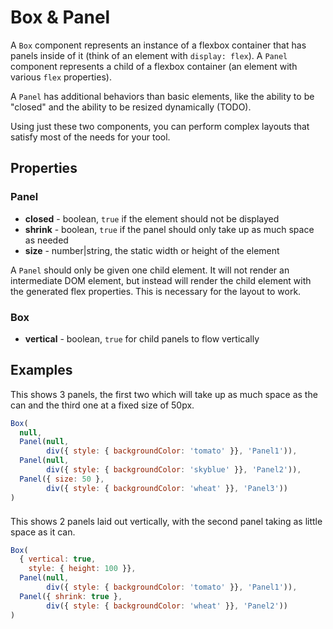 
# Box & Panel

A `Box` component represents an instance of a flexbox container that
has panels inside of it (think of an element with `display: flex`). A
`Panel` component represents a child of a flexbox container (an
element with various `flex` properties).

A `Panel` has additional behaviors than basic elements, like the
ability to be "closed" and the ability to be resized dynamically
(TODO).

Using just these two components, you can perform complex layouts that
satisfy most of the needs for your tool.

## Properties

### Panel

* **closed** - boolean, `true` if the element should not be displayed
* **shrink** - boolean, `true` if the panel should only take up as much space as needed
* **size** - number|string, the static width or height of the element

A `Panel` should only be given one child element. It will not render
an intermediate DOM element, but instead will render the child element
with the generated flex properties. This is necessary for the layout
to work.

### Box

* **vertical** - boolean, `true` for child panels to flow vertically

## Examples

This shows 3 panels, the first two which will take up as much space as
the can and the third one at a fixed size of 50px.

```js
Box(
  null,
  Panel(null,
        div({ style: { backgroundColor: 'tomato' }}, 'Panel1')),
  Panel(null,
        div({ style: { backgroundColor: 'skyblue' }}, 'Panel2')),
  Panel({ size: 50 },
        div({ style: { backgroundColor: 'wheat' }}, 'Panel3'))
)
```

<div id="example1" style="margin: 1.5em 0"></div>

This shows 2 panels laid out vertically, with the second panel taking
as little space as it can.

```js
Box(
  { vertical: true,
    style: { height: 100 }},
  Panel(null,
        div({ style: { backgroundColor: 'tomato' }}, 'Panel1')),
  Panel({ shrink: true },
        div({ style: { backgroundColor: 'wheat' }}, 'Panel2'))
)
```

<div id="example2" style="margin: 1.5em 0"></div>

<script>
var Box = React.createFactory(components.Box);
var Panel = React.createFactory(components.Panel);

React.render(
  Box(
    null,
    Panel(null, React.DOM.div({ style: { backgroundColor: 'tomato' }}, 'Panel1')),
    Panel(null, React.DOM.div({ style: { backgroundColor: 'skyblue' }}, 'Panel2')),
    Panel({ size: 50 }, React.DOM.div({ style: { backgroundColor: 'wheat' }}, 'Panel3'))
  ),
  document.querySelector('#example1')
);

React.render(
  Box(
    { vertical: true,
      style: { height: 100 }},
    Panel(null, React.DOM.div({ style: { backgroundColor: 'tomato' }}, 'Panel1')),
    Panel({ shrink: true }, React.DOM.div({ style: { backgroundColor: 'wheat' }}, 'Panel2'))
  ),
  document.querySelector('#example2')
);
</script>
